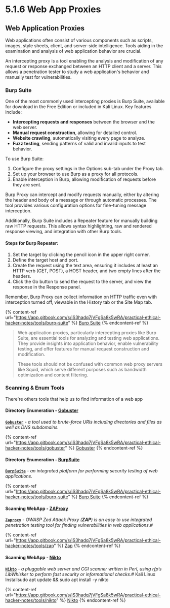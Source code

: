 # 5.1.6 Web App Proxies

## Web Application Proxies

Web applications often consist of various components such as scripts, images, style sheets, client, and server-side intelligence. Tools aiding in the examination and analysis of web application behavior are crucial.

An intercepting proxy is a tool enabling the analysis and modification of any request or response exchanged between an HTTP client and a server. This allows a penetration tester to study a web application's behavior and manually test for vulnerabilities.

### **Burp Suite**

One of the most commonly used intercepting proxies is Burp Suite, available for download in the Free Edition or included in Kali Linux. Key features include:

* **Intercepting requests and responses** between the browser and the web server.
* **Manual request construction**, allowing for detailed control.
* **Website crawling**, automatically visiting every page to analyze.
* **Fuzz testing**, sending patterns of valid and invalid inputs to test behavior.

To use Burp Suite:

1. Configure the proxy settings in the Options sub-tab under the Proxy tab.
2. Set up your browser to use Burp as a proxy for all protocols.
3. Enable interception in Burp, allowing modification of requests before they are sent.

Burp Proxy can intercept and modify requests manually, either by altering the header and body of a message or through automatic processes. The tool provides various configuration options for fine-tuning message interception.

Additionally, Burp Suite includes a Repeater feature for manually building raw HTTP requests. This allows syntax highlighting, raw and rendered response viewing, and integration with other Burp tools.

#### **Steps for Burp Repeater:**

1. Set the target by clicking the pencil icon in the upper right corner.
2. Define the target host and port.
3. Create the request using the text area, ensuring it includes at least an HTTP verb (GET, POST), a HOST header, and two empty lines after the headers.
4. Click the Go button to send the request to the server, and view the response in the Response panel.

Remember, Burp Proxy can collect information on HTTP traffic even with interception turned off, viewable in the History tab or the Site Map tab.

{% content-ref url="https://app.gitbook.com/s/iS3hadq7jVFgSa8k5wRA/practical-ethical-hacker-notes/tools/burp-suite" %}
[Burp Suite](https://app.gitbook.com/s/iS3hadq7jVFgSa8k5wRA/practical-ethical-hacker-notes/tools/burp-suite)
{% endcontent-ref %}

> Web application proxies, particularly intercepting proxies like Burp Suite, are essential tools for analyzing and testing web applications. They provide insights into application behavior, enable vulnerability testing, and offer features for manual request construction and modification.
>
> These tools should not be confused with common web proxy servers like Squid, which serve different purposes such as bandwidth optimization and content filtering.

### Scanning & Enum Tools <a href="#scanning-and-enumeration" id="scanning-and-enumeration"></a>

There're others tools that help us to find information of a web app

#### Directory Enumeration - [Gobuster](https://github.com/OJ/gobuster)​ <a href="#directory-enumeration-gobuster" id="directory-enumeration-gobuster"></a>

​[**`Gobuster`**](https://www.kali.org/tools/gobuster/) - _a tool used to brute-force URIs including directories and files as well as DNS subdomains._

{% content-ref url="https://app.gitbook.com/s/iS3hadq7jVFgSa8k5wRA/practical-ethical-hacker-notes/tools/gobuster" %}
[Gobuster](https://app.gitbook.com/s/iS3hadq7jVFgSa8k5wRA/practical-ethical-hacker-notes/tools/gobuster)
{% endcontent-ref %}

#### Directory Enumeration - [BurpSuite](https://portswigger.net/burp/documentation/desktop)​ <a href="#directory-enumeration-burpsuite" id="directory-enumeration-burpsuite"></a>

​[**`BurpSuite`**](https://www.kali.org/tools/burpsuite/) - _an integrated platform for performing security testing of web applications._

{% content-ref url="https://app.gitbook.com/s/iS3hadq7jVFgSa8k5wRA/practical-ethical-hacker-notes/tools/burp-suite" %}
[Burp Suite](https://app.gitbook.com/s/iS3hadq7jVFgSa8k5wRA/practical-ethical-hacker-notes/tools/burp-suite)
{% endcontent-ref %}

#### Scanning WebApp - [ZAProxy](https://www.zaproxy.org/)​ <a href="#scanning-webapp-zaproxy" id="scanning-webapp-zaproxy"></a>

​[**`Zaproxy`**](https://www.kali.org/tools/zaproxy/) - _OWASP Zed Attack Proxy (**ZAP**) is an easy to use integrated penetration testing tool for finding vulnerabilities in web applications._#&#x20;

{% content-ref url="https://app.gitbook.com/s/iS3hadq7jVFgSa8k5wRA/practical-ethical-hacker-notes/tools/zap" %}
[Zap](https://app.gitbook.com/s/iS3hadq7jVFgSa8k5wRA/practical-ethical-hacker-notes/tools/zap)
{% endcontent-ref %}

#### Scanning WebApp - [Nikto](https://github.com/sullo/nikto)​ <a href="#scanning-webapp-nikto" id="scanning-webapp-nikto"></a>

​[**`Nikto`**](https://www.kali.org/tools/nikto/) - _a pluggable web server and CGI scanner written in Perl, using rfp’s LibWhisker to perform fast security or informational checks._# Kali Linux Installsudo apt update && sudo apt install -y nikto

{% content-ref url="https://app.gitbook.com/s/iS3hadq7jVFgSa8k5wRA/practical-ethical-hacker-notes/tools/nikto" %}
[Nikto](https://app.gitbook.com/s/iS3hadq7jVFgSa8k5wRA/practical-ethical-hacker-notes/tools/nikto)
{% endcontent-ref %}
